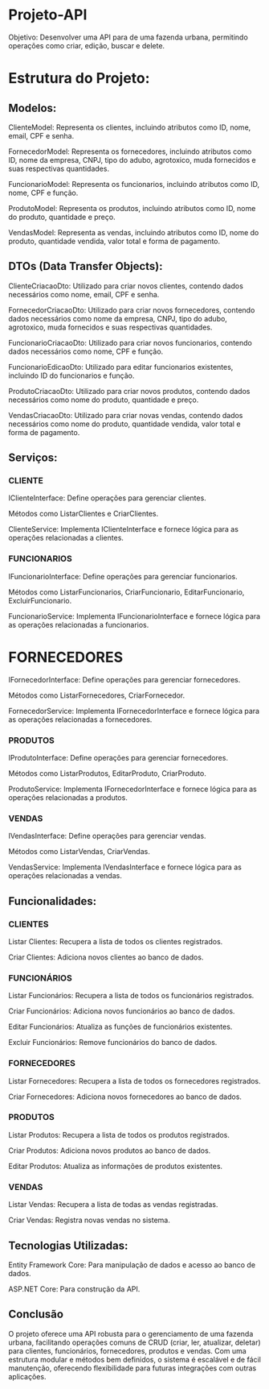# Projeto-API

Objetivo: Desenvolver uma API para de uma fazenda urbana, permitindo operações como criar, edição, buscar e delete.

# Estrutura do Projeto:

## Modelos:
ClienteModel: Representa os clientes, incluindo atributos como ID, nome, email, CPF e senha.

FornecedorModel: Representa os fornecedores, incluindo atributos como ID, nome da empresa, CNPJ, tipo do adubo, agrotoxico, muda fornecidos e suas respectivas quantidades.

FuncionarioModel: Representa os funcionarios, incluindo atributos como ID, nome, CPF e função.

ProdutoModel: Representa os produtos, incluindo atributos como ID, nome do produto, quantidade e preço.

VendasModel: Representa as vendas, incluindo atributos como ID, nome do produto, quantidade vendida, valor total e forma de pagamento. 

## DTOs (Data Transfer Objects):
ClienteCriacaoDto: Utilizado para criar novos clientes, contendo dados necessários como nome, email, CPF e senha.

FornecedorCriacaoDto: Utilizado para criar novos fornecedores, contendo dados necessários como  nome da empresa, CNPJ, tipo do adubo, agrotoxico, muda fornecidos e suas respectivas quantidades.

FuncionarioCriacaoDto: Utilizado para criar novos funcionarios, contendo dados necessários como nome, CPF e função.

FuncionarioEdicaoDto: Utilizado para editar funcionarios existentes, incluindo ID do funcionarios e função.

ProdutoCriacaoDto: Utilizado para criar novos produtos, contendo dados necessários como nome do produto, quantidade e preço.

VendasCriacaoDto: Utilizado para criar novas vendas, contendo dados necessários como nome do produto, quantidade vendida, valor total e forma de pagamento.

## Serviços:
### CLIENTE
IClienteInterface: Define operações para gerenciar clientes.

Métodos como ListarClientes e CriarClientes.

ClienteService: Implementa IClienteInterface e fornece lógica para as operações relacionadas a clientes.

### FUNCIONARIOS
IFuncionarioInterface: Define operações para gerenciar funcionarios.

Métodos como ListarFuncionarios, CriarFuncionario, EditarFuncionario, ExcluirFuncionario.

FuncionarioService: Implementa IFuncionarioInterface e fornece lógica para as operações relacionadas a funcionarios.

# FORNECEDORES
IFornecedorInterface: Define operações para gerenciar fornecedores.

Métodos como ListarFornecedores, CriarFornecedor.

FornecedorService: Implementa IFornecedorInterface e fornece lógica para as operações relacionadas a fornecedores.

### PRODUTOS
IProdutoInterface: Define operações para gerenciar fornecedores.

Métodos como ListarProdutos, EditarProduto, CriarProduto.

ProdutoService: Implementa IFornecedorInterface e fornece lógica para as operações relacionadas a produtos.

### VENDAS
IVendasInterface: Define operações para gerenciar vendas.

Métodos como ListarVendas, CriarVendas.

VendasService: Implementa IVendasInterface e fornece lógica para as operações relacionadas a vendas.

## Funcionalidades:
### CLIENTES
Listar Clientes: Recupera a lista de todos os clientes registrados.

Criar Clientes: Adiciona novos clientes ao banco de dados.

### FUNCIONÁRIOS
Listar Funcionários: Recupera a lista de todos os funcionários registrados.

Criar Funcionários: Adiciona novos funcionários ao banco de dados.

Editar Funcionários: Atualiza as funções de funcionários existentes.

Excluir Funcionários: Remove funcionários do banco de dados.

### FORNECEDORES
Listar Fornecedores: Recupera a lista de todos os fornecedores registrados.

Criar Fornecedores: Adiciona novos fornecedores ao banco de dados.

### PRODUTOS
Listar Produtos: Recupera a lista de todos os produtos registrados.

Criar Produtos: Adiciona novos produtos ao banco de dados.

Editar Produtos: Atualiza as informações de produtos existentes.

### VENDAS
Listar Vendas: Recupera a lista de todas as vendas registradas.

Criar Vendas: Registra novas vendas no sistema.

## Tecnologias Utilizadas:
Entity Framework Core: Para manipulação de dados e acesso ao banco de dados.

ASP.NET Core: Para construção da API.

## Conclusão
O projeto oferece uma API robusta para o gerenciamento de uma fazenda urbana, facilitando operações comuns de CRUD (criar, ler, atualizar, deletar) para clientes, funcionários, fornecedores, produtos e vendas. Com uma estrutura modular e métodos bem definidos, o sistema é escalável e de fácil manutenção, oferecendo flexibilidade para futuras integrações com outras aplicações.

